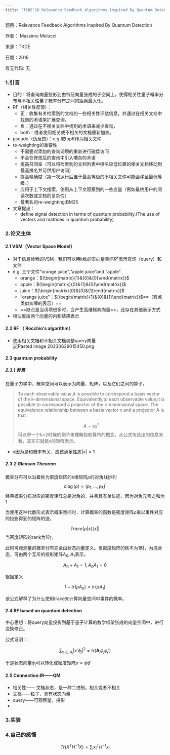 ```yaml
---
title: "TKDE'16_Relevance Feedback Algorithms Inspired By Quantum Detection"
--- 
```

题目：Relevance Feedback Algorithms Inspired By Quantum Detection 

作者： Massimo Melucci

来源：TKDE

日期：2016

有无代码: 无

### 1.引言
+ 目的：将查询向量投影到由特征向量张成的子空间上，使得相关性量子概率分布与不相关性量子概率分布之间的距离最大化。
+ RF（相关性反馈）：
	+ 正：收集有关检索到的文档的一些相关性评估信息，并通过在相关文档中找到的术语来扩展查询，
	+ 负：通过在不相关文档中找到的术语来减少查询，
	+ both：或者使用相关或不相关的文档重新加权。
+ pseudo（伪反馈）：e.g.取topK作为相关文件
+ re-weighting的重要性
	+ 不需要对添加的查询词项的重新进行磁盘访问
	+ 不会在修改后的查询中引入嘈杂的术语
	+ 提高召回率（可以将检索到的文档列表中排名较低位置的相关文档移动到最高排名并可供用户访问）
	+ 提高精确度（第一次运行后置于最高等级的不相关文件可能会移至最低等级。）
	+ 应用于上下文搜索，使用从上下文观察到的一些变量（例如最终用户的阅读次数或文档的复杂性）
	+ 最著名的re-weighting:BM25
+ 文章提出：
	+ define signal detection in terms of quantum probability.(The use of vectors and matrices in quantum probability)


### 2.论文主体
#### 2.1 VSM（Vector Space Model）
+ 对于信息检索的VSM，我们可以用k维的实向量空间$R^{k}$表示查询（query）和文件
+ e.g. 三个文件“orange juice”,“apple juice”and “apple”
	+ orange：$(\begin{matrix}{1}&{0}&{0}\end{matrix})$
	+ apple：$(\begin{matrix}{0}&{1}&{0}\end{matrix})$
	+ juice：$(\begin{matrix}{0}&{0}&{1}\end{matrix})$
	+ “orange juice”：$(\begin{matrix}{1}&{0}&{1}\end{matrix})$==（有点类似纠缠的表示）==
	+ ==缺点是当词项很多时，会产生高维稀疏向量==，还存在其他表示方式
+ 相似度由两个向量的内积结果表示
#### 2.2 RF （ Rocchio's algorithm）
+ 使用相关文档和不相关文档调整query向量![Pasted image 20230629015450.png](https://cdn.jsdelivr.net/gh/Thomas333333/MyPostImage/Images/Pasted%20image%2020230629015450.png)

#### 2.3 quantum probability
##### 2.3.1 背景
在量子力学中，概率空间可以表示为向量、矩阵，以及它们之间的算子。


>To each observable value,it is possible to correspond a basis vector of the k-dimensional space. Equivalently,to each observable value,it is possible to correspond a projector of the k-dimensional space. The equivalence relationship between a basis vector x and a projector A is that 
>
>$$A = xx^{\dagger}$$
>可以举一个k=2时候的例子来理解投影算符的概念。从公式传达出的信息来看，其实它就是x的矩阵表示。

+ x因为是和概率有关，应该满足性质$|x|=1$

##### 2.3.2 Gleason Theorem

  概率分布可以沿着称为密度矩阵的k维矩阵$\rho$的对角线排列 
  $$\operatorname{diag}(\rho)=(p_1,\ldots,p_k)^{\prime}$$经典概率分布对应的密度矩阵总是对角的，并且具有单位迹，因为对角元素之和为 1

  当使用这种代数形式表示概率空间时，计算概率的函数是密度矩阵$\rho$乘以事件对应的投影得到的矩阵的迹。
  
 $$Trace(\rho|x\rangle \langle x|)$$
 当密度矩阵的rank为1时，

  此时可观测量的概率分布完全由状态向量定义。当密度矩阵的秩不为1时，为混合态，可由两个互斥的投影矩阵$A_0,A_1$表示。
  
$$A_0+A_1=1,A_0A_1=0$$

  根据定义 

$$1-tr(\rho A_0)=tr(\rho A_1)$$

该公式解释了为什么使用trace来计算向量空间中事件的概率。

#### 2.4 RF based on quantum detection

中心思想：将query向量投影到基于量子计算的数学框架张成的向量空间中，进行变换修正。


公式证明：
	
$$\sum_{x\in A_i}\left|x'\phi_j\right|^2=\mathrm{tr}(\mathbf{A}_i\phi_j\phi_j')$$

于是状态向量$\phi_j$可以转化成密度矩阵$\rho=\phi \phi'$

#### 2.5  Connection:IR——QM
+ 相关性—— 文档状态，是一种二进制，相关或者不相关
+ 文档——粒子，具有状态向量
+ query——可观察量，投影
+ 


### 3.实验

### 4.自己的感悟

$$Tr(X^TH^{-1}X)= \sum_i x_i^TH^{-1}x_i$$
